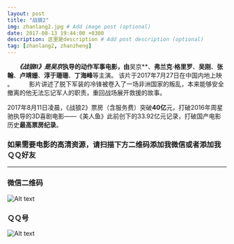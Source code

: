 ```yaml
---
layout: post
title: "战狼2"
img: zhanlang2.jpg # Add image post (optional)
date: 2017-08-13 19:44:00 +0300
description: 这里是description # Add post description (optional)
tag: [zhanlang2, zhanzheng]
---
```

　　***《战狼Ⅱ》***是**吴京**执导的动作军事电影，由**吴京**、**弗兰克·格里罗**、**吴刚**、**张翰**、**卢靖姗**、**淳于珊珊**、**丁海峰**等主演。 该片于2017年7月27日在中国内地上映 。
　　
      影片讲述了脱下军装的冷锋被卷入了一场非洲国家的叛乱，本来能够安全撤离的他无法忘记军人的职责，重回战场展开救援的故事。
      
2017年8月11日凌晨，《战狼2》票房（含服务费）突破**40亿**元，打破2016年周星驰执导的3D喜剧电影——《美人鱼》此前创下的33.92亿元记录，打破国产电影历史**最高票房纪录**。

### 如果需要电影的高清资源，请扫描下方二维码添加我微信或者添加我ＱＱ好友					  
---
### 微信二维码
![Alt text](http://upload-images.jianshu.io/upload_images/5649568-ab6edc350c34fc0e.jpg?imageMogr2/auto-orient/strip%7CimageView2/2/w/1240)


### ＱＱ号
![Alt text](http://upload-images.jianshu.io/upload_images/5649568-191cc7d5547a73bf.jpg?imageMogr2/auto-orient/strip%7CimageView2/2/w/1240)


